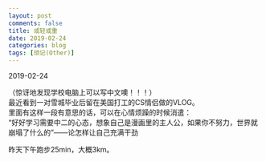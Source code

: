 ```yaml
---
layout: post
comments: false
title: 或轻或重
date: 2019-02-24
categories: blog
tags: [琐记(Other)]
---
```

2019-02-24

（惊讶地发现学校电脑上可以写中文噢！！！）  
最近看到一对雪城毕业后留在美国打工的CS情侣做的VLOG。  
里面有这样一段有意思的话，可以在心情烦躁的时候消遣：  
“好好学习需要中二的心态，想象自己是漫画里的主人公，如果你不努力，世界就崩塌了什么的”——论怎样让自己充满干劲  

昨天下午跑步25min，大概3km。
